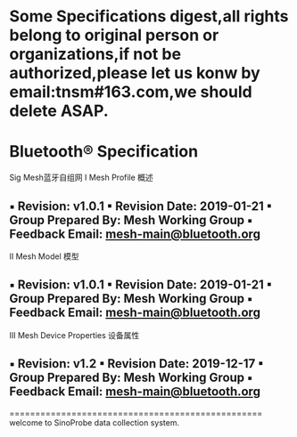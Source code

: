 # Some Specifications digest,all rights belong to original person or organizations,if not be authorized,please let us konw by email:tnsm#163.com,we should delete ASAP.

Bluetooth® Specification
================================================
Sig Mesh蓝牙自组网
I Mesh Profile 概述

▪ Revision: v1.0.1
▪ Revision Date: 2019-01-21
▪ Group Prepared By: Mesh Working Group
▪ Feedback Email: mesh-main@bluetooth.org
-----------------------------------------------


II Mesh Model 模型

▪ Revision: v1.0.1
▪ Revision Date: 2019-01-21
▪ Group Prepared By: Mesh Working Group
▪ Feedback Email: mesh-main@bluetooth.org
-----------------------------------------------


III Mesh Device Properties 设备属性

▪ Revision: v1.2
▪ Revision Date: 2019-12-17
▪ Group Prepared By: Mesh Working Group
▪ Feedback Email: mesh-main@bluetooth.org
-----------------------------------------------


=================================================
welcome to SinoProbe data collection system.
